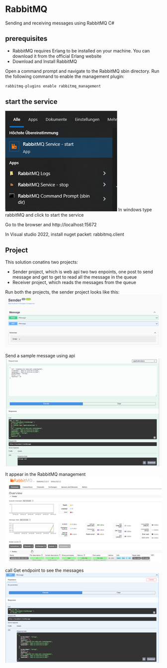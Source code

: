 # RabbitMQ
Sending and receiving messages using RabbitMQ C#

## prerequisites
 - RabbitMQ requires Erlang to be installed on your machine. You can download it from the official Erlang website
 - Download and Install RabbitMQ
   
Open a command prompt and navigate to the RabbitMQ sbin directory.
Run the following command to enable the management plugin:
```cmd
rabbitmq-plugins enable rabbitmq_management
```
## start the service
![Image Alt Text](/Images/2023-12-11%2014_40_23-Sender%20-%20Microsoft%20Visual%20Studio.png)
In windows type rabbitMQ and click to start the service

Go to the browser and http://localhost:15672

In Visual studio 2022, install nuget packet: rabbitmq.client

## Project
This solution conatins two projects:
- Sender project, which is web api two two enpoints, one post to send message and get to get to read all the message in the queue
- Receiver project, which reads the messages from the queue

Run both the projects, the sender project looks like this:
![Image Alt Text](/Images/2023-12-11%2014_42_16-Swagger%20UI.png)

Send a sample message using api
![Image Alt Text](/Images/2023-12-11%2014_42_49-.png)

It appear in the RabbitMQ management
![Image Alt Text](/Images/2023-12-11%2014_43_20-RabbitMQ%20Management.png)

call Get endpoint to see the messages
![Image Alt Text](/Images/2023-12-11%2014_43_36-Swagger%20UI.png)
